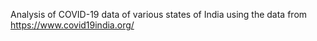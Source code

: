  Analysis of COVID-19 data of various states of India using the data from https://www.covid19india.org/
